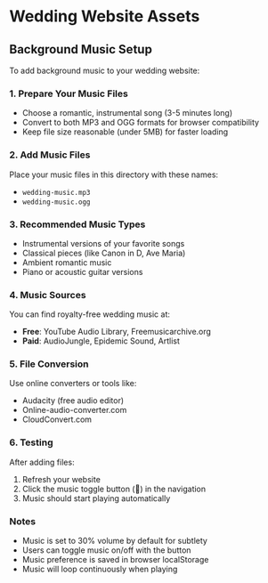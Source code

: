 # Wedding Website Assets

## Background Music Setup

To add background music to your wedding website:

### 1. Prepare Your Music Files
- Choose a romantic, instrumental song (3-5 minutes long)
- Convert to both MP3 and OGG formats for browser compatibility
- Keep file size reasonable (under 5MB) for faster loading

### 2. Add Music Files
Place your music files in this directory with these names:
- `wedding-music.mp3`
- `wedding-music.ogg`

### 3. Recommended Music Types
- Instrumental versions of your favorite songs
- Classical pieces (like Canon in D, Ave Maria)
- Ambient romantic music
- Piano or acoustic guitar versions

### 4. Music Sources
You can find royalty-free wedding music at:
- **Free**: YouTube Audio Library, Freemusicarchive.org
- **Paid**: AudioJungle, Epidemic Sound, Artlist

### 5. File Conversion
Use online converters or tools like:
- Audacity (free audio editor)
- Online-audio-converter.com
- CloudConvert.com

### 6. Testing
After adding files:
1. Refresh your website
2. Click the music toggle button (🎵) in the navigation
3. Music should start playing automatically

### Notes
- Music is set to 30% volume by default for subtlety
- Users can toggle music on/off with the button
- Music preference is saved in browser localStorage
- Music will loop continuously when playing
